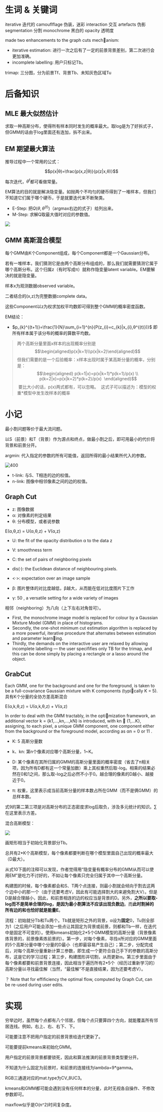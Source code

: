 # 生词 & 关键词

iterative 迭代的
camouflflage 伪装，迷彩
interaction 交互
artefacts 伪影
segmentation 分割
monochrome 黑白的
opacity 透明度

made two enhancements to the graph cuts mechanism:
- iterative estimation: 进行一次之后有了一定的前景背景差别，第二次进行会更加准确。
- incomplete labelling: 用户只标记Tb。

trimap: 三分图，分为前景Tf、背景Tb、未知灰色区域Tu

# 后备知识

## MLE 最大似然估计

求取一种高斯分布，使得所有样本同时发生的概率最大。取log是为了好拆式子，但GMM的话由于log里面还有连加，拆不出来。

## EM 期望最大算法

推导过程中一个常用的公式：

$$p(x|θ)=\frac{p(x,z|θ)}{p(z|x,θ)}$$

每次迭代，$θ^t$都可看做常量。

EM算法的目的就是解决隐变量。如抛两个不均匀的硬币得到了一堆样本，但我们不知道它们属于哪个硬币，于是就要迭代来不断聚类。

- E-Step: 把$Q(θ,θ^{(t)})$（argmax右边的式子）给列出来。
- M-Step: 求解Q取最大值时对应的参数值。

![](assets/uTools_1684042230955.png)

## GMM 高斯混合模型

每个GMM由K个Component组成，每个Component都是一个Gaussian分布。

若有一堆样本，我们猜测它是由两个高斯分布组成的，那么我们就需要猜测它属于哪个高斯分布。这个归属z（有时写成π）就称作隐变量latent variable。EM要解决的就是隐变量。

样本x为观测数据observed variable。

二者结合的(x,z)为完整数据complete data。

这些Component以z为权求加权平均数即可得到整个GMM的概率密度函数。

EM结论：

- $p_{k}^{(t+1)}=\frac{1}{N}\sum_{i=1}^{n}{P(z_{i}=c_{k}|x_{i},θ^{(t)})}$ 即所有样本属于该分布的概率的算数平均数。

>两个高斯分量里面x样本的出现概率分别是$$\begin{aligned}p(x|k=1)\\p(x|k=2)\end{aligned}$$
>但我们需要的是一个后验概率：x样本出现时属于某高斯分量的概率，分别是：
>$$\begin{aligned}
 p(k=1|x)=p(x|k=1)*p(k=1)/p(x) \\ 
 p(k=2|x)=p(x|k=2)*p(k=2)/p(x)
 \end{aligned}$$
 要比大小的话，p(x)两式都有，可以忽略。
 这式子可以描述为：模型的权重\*模型中发生改样本的概率



# 小记

最小割问题等价于最大流问题。

以S（前景）和T（背景）作为源点和终点，做最小割之后，即可用最小的代价将背景和前景分开。

argmin: 代入指定的参数的所有可能值，返回所得的最小结果所代入的参数。

![400](assets/uTools_1683973454372.png)

- t-link: 与S、T相连的边的权值。
- n-link: 图像中相邻像素之间的边的权值。
## Graph Cut

- z: 图像数据
- α: 对像素的判定结果
- θ: 分布模型，或者说参数

E(α,θ,z) = U(α,θ,z) + V(α,z)


- U: the fit of the opacity distribution α to the data z
- V: smoothness term

- C: the set of pairs of neighboring pixels
- dis(·): the Euclidean distance of neighbouring pixels.
- <·>: expectation over an image sample
- β: 图片整体的对比度越低，β越大，从而能在低对比度图片下工作
- γ: 50 , a versatile setting for a wide variety of images

相邻（neighboring）为八向（上下左右对角皆可）。

- First, the monochrome image model is replaced for colour by a Gaussian Mixture Model (GMM) in place of histograms. 
- Secondly, the one-shot minimum cut estimation algorithm is replaced by a more powerful, iterative procedure that alternates between estimation and parameter learning. 
- Thirdly, the demands on the interactive user are relaxed by allowing incomplete labelling — the user specififies only TB for the trimap, and this can be done simply by placing a rectangle or a lasso around the object.

## GrabCut

Each GMM, one for the background and one for the foreground, is taken to be a full-covariance Gaussian mixture with K components (typically K = 5).具有K个分量的全协方差高斯混合

E(α,k,θ,z) = U(α,k,θ,z) + V(α,z)

In order to deal with the GMM tractably, in the optimization framework, an additional vector k = {k1,...,kn,...,kN} is introduced, with kn ∈ {1,...K}, assigning, to each pixel, a unique GMM component, one component either from the background or the foreground model, according as αn = 0 or 11 .

- K: 5 高斯分量数
- k、kn: 第n个像素对应哪个高斯分量，1~K。

- D: 某个像素在其所归属的GMM的高斯分量里面的概率密度（省去了π相关项，因为所有D都有这一个常量加数）乘上其权重然后取-log。相乘的结果必然在0和1之间，那么取-log之后必然不小于0。越合理的像素的D越小、越接近于0。
- π: 权重，这里表示成当前高斯分量的样本数占所在GMM（而不是俩GMM）的总样本数。

式9的第二第三项是对高斯分布的正态密度求log后取负，涉及多元统计的知识。∑在这里表示方差。

混合高斯模型：

![](assets/uTools_1683950332223.png)

画矩形相当于初始化背景部分Tb。

总共有2*K个高斯模型，每个像素都要判断在哪个模型里面自己出现的概率最大（D最大）。

从式10下面的注释可以发现，作者觉得用“隐变量有概率分布的GMM从而可以使用EM”是吃力不讨好的，不如让每个像素只完全归属于其中一个高斯分量。

构建图的时候，每个像素都会和S、T两个点连接，则最小割就会倾向于割去这两个边中小的那一个（由于还要考虑V，因此有可能选择割大的来避免割大V）。但是D是越合理越小，因此，和前景相连的边的权应当是背景的D。另外，**之所以要取-log而不是简单合理的log，是因为最小割算法不应该出现负数边**。而**此时割掉的所有边的和也恰好就是能量E**。

流程：初始就分Tb和Tu两个。Tb就是矩形之外的背景，α设为**固定**0，Tu则全部为1（之后用户可能会添加一些点让其固定为背景或前景，则都和Tb一样，在迭代中是固定不可变的）。使用kmeans初始化2\*5个GMM模型的高斯分量（背景像素炼背景的，前景像素炼前景的）。第一步，对每个像素，寻找α所对应的GMM里面的5个高斯分量中哪个分量的D最小（也即最容易产生自己）；第二步，分配完成后，对每个高斯分量重新计算三参数，即生成一个更符合自己手下的参数的高斯分布，这是它的学习过程；第三步，构建图形并切割，从而更新α。第三步里面由于每个像素都要和前景背景连接，因此相当于遍历所有2\*5个（经历过重新学习的）高斯分量以寻找最佳解（当然，“最佳解“不是直接结果，因为还要考虑V）。

？ Note that for effificiency the optimal flow, computed by Graph Cut, can be re-used during user edits.

# 实现

穷举边时，虽然每个点都有八个邻居，但每个点只要算四个方向，就能覆盖所有邻居连线。例如，右上、右、右下、下。

可能要注意不把用户指定的前景背景给迭代更新了。

可能要提前kmeans来初始化GMM。

用户指定的前景背景都要锁死，因此和算法推演的前景背景类型要分开。

不知道为什么固定为前景时，和前景的连接线为lambda=9\*gamma。

RGB三通道对应的mat.type为CV_8UC3。

kmeans和GMM都可能会遇到没有任何样本的分量，此时无视各自操作、不修改参数即可。

maxflow似乎是O(n^2)时间复杂度。

